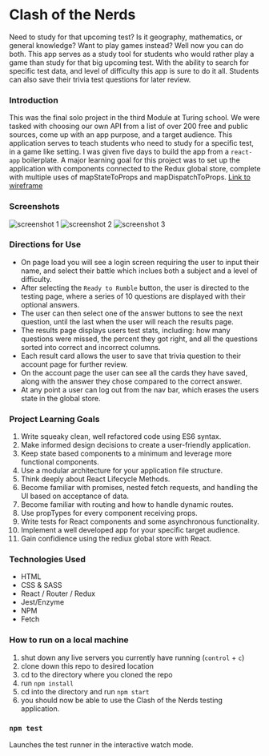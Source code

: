 # Clash of the Nerds

Need to study for that upcoming test? Is it geography, mathematics, or general knowledge? Want to play games instead? Well now you can do both. This app serves as a study tool for students who would rather play a game than study for that big upcoming test. With the ability to search for specific test data, and level of difficulty this app is sure to do it all. Students can also save their trivia test questions for later review. 

### Introduction

This was the final solo project in the third Module at Turing school. We were tasked with choosing our own API from a list of over 200 free and public sources, come up with an app purpose, and a target audience. This application serves to teach students who need to study for a specific test, in a game like setting. I was given five days to build the app from a `react-app` boilerplate. A major learning goal for this project was to set up the application with components connected to the Redux global store, complete with multiple uses of mapStateToProps and mapDispatchToProps.
[Link to wireframe](https://balsamiq.cloud/svd6gho/pl1x5h9/rDBB0)

### Screenshots
![screenshot 1](https://user-images.githubusercontent.com/53594458/75725565-f5b32280-5c9d-11ea-8057-b8f4f69ac7c1.png)
![screenshot 2](https://user-images.githubusercontent.com/53594458/75725593-06fc2f00-5c9e-11ea-9f11-6e6a3a6dc571.png)
![screenshot 3](https://user-images.githubusercontent.com/53594458/75725652-25fac100-5c9e-11ea-9160-9ace03e90290.png)

### Directions for Use
- On page load you will see a login screen requiring the user to input their name, and select their battle which inclues both a subject and a level of difficulty.
- After selecting the `Ready to Rumble` button, the user is directed to the testing page, where a series of 10 questions are displayed with their optional answers. 
- The user can then select one of the answer buttons to see the next question, until the last when the user will reach the results page. 
- The results page displays users test stats, including: how many questions were missed, the percent they got right, and all the questions sorted into correct and incorrect columns. 
- Each result card allows the user to save that trivia question to their account page for further review. 
- On the account page the user can see all the cards they have saved, along with the answer they chose compared to the correct answer. 
- At any point a user can log out from the nav bar, which erases the users state in the global store. 

### Project Learning Goals  
1. Write squeaky clean, well refactored code using ES6 syntax.
2. Make informed design decisions to create a user-friendly application.
3. Keep state based components to a minimum and leverage more functional components.
4. Use a modular architecture for your application file structure.
5. Think deeply about React Lifecycle Methods.
6. Become familiar with promises, nested fetch requests, and handling the UI based on acceptance of data.
7. Become familiar with routing and how to handle dynamic routes.
8. Use propTypes for every component receiving props.
9. Write tests for React components and some asynchronous functionality.
10. Implement a well developed app for your specific target audience. 
11. Gain confidience using the rediux global store with React.

### Technologies Used
- HTML
- CSS & SASS
- React / Router / Redux
- Jest/Enzyme
- NPM
- Fetch

### How to run on a local machine
1. shut down any live servers you currently have running (`control` + `c`)
2. clone down this repo to desired location
3. cd to the directory where you cloned the repo
4. run `npm install`
8. cd into the directory and run `npm start`
10. you should now be able to use the Clash of the Nerds testing application.

### `npm test`

Launches the test runner in the interactive watch mode.<br />


